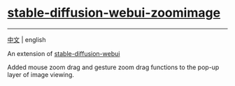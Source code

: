 # [stable-diffusion-webui-zoomimage](https://github.com/viyiviyi/stable-diffusion-webui-zoomimage.git)

---
[中文](readme.md) | english

An extension of [stable-diffusion-webui](https://github.com/AUTOMATIC1111/stable-diffusion-webui)

Added mouse zoom drag and gesture zoom drag functions to the pop-up layer of image viewing.
